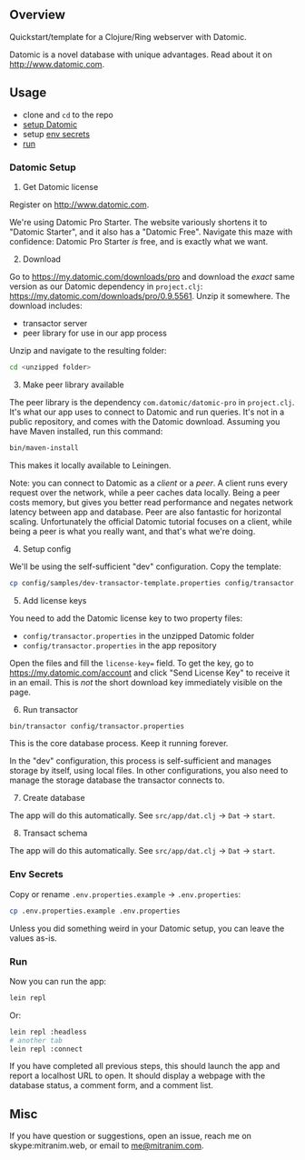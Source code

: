 ## Overview

Quickstart/template for a Clojure/Ring webserver with Datomic.

Datomic is a novel database with unique advantages. Read about it on
http://www.datomic.com.

## Usage

  * clone and `cd` to the repo
  * [setup Datomic](#datomic-setup)
  * setup [env secrets](#env-secrets)
  * [run](#run)


### Datomic Setup

1. Get Datomic license

Register on http://www.datomic.com.

We're using Datomic Pro Starter. The website variously shortens it to "Datomic
Starter", and it also has a "Datomic Free". Navigate this maze with confidence:
Datomic Pro Starter _is_ free, and is exactly what we want.

2. Download

Go to https://my.datomic.com/downloads/pro and download the _exact_ same version
as our Datomic dependency in `project.clj`:
https://my.datomic.com/downloads/pro/0.9.5561. Unzip it somewhere. The download
includes:

  * transactor server
  * peer library for use in our app process

Unzip and navigate to the resulting folder:

```sh
cd <unzipped folder>
```

3. Make peer library available

The peer library is the dependency `com.datomic/datomic-pro` in `project.clj`.
It's what our app uses to connect to Datomic and run queries. It's not in a
public repository, and comes with the Datomic download. Assuming you have Maven
installed, run this command:

```sh
bin/maven-install
```

This makes it locally available to Leiningen.

Note: you can connect to Datomic as a _client_ or a _peer_. A client runs every
request over the network, while a peer caches data locally. Being a peer costs
memory, but gives you better read performance and negates network latency
between app and database. Peer are also fantastic for horizontal scaling.
Unfortunately the official Datomic tutorial focuses on a client, while being a
peer is what you really want, and that's what we're doing.

4. Setup config

We'll be using the self-sufficient "dev" configuration. Copy the template:

```sh
cp config/samples/dev-transactor-template.properties config/transactor.properties
```

5. Add license keys

You need to add the Datomic license key to two property files:

  * `config/transactor.properties` in the unzipped Datomic folder
  * `config/transactor.properties` in the app repository

Open the files and fill the `license-key=` field. To get the key, go to
https://my.datomic.com/account and click "Send License Key" to receive it in an
email. This is _not_ the short download key immediately visible on the page.

6. Run transactor

```sh
bin/transactor config/transactor.properties
```

This is the core database process. Keep it running forever.

In the "dev" configuration, this process is self-sufficient and manages storage
by itself, using local files. In other configurations, you also need to manage
the storage database the transactor connects to.

7. Create database

The app will do this automatically. See `src/app/dat.clj` → `Dat` → `start`.

8. Transact schema

The app will do this automatically. See `src/app/dat.clj` → `Dat` → `start`.


### Env Secrets

Copy or rename `.env.properties.example` → `.env.properties`:

```sh
cp .env.properties.example .env.properties
```

Unless you did something weird in your Datomic setup, you can leave the
values as-is.


### Run

Now you can run the app:

```sh
lein repl
```

Or:

```sh
lein repl :headless
# another tab
lein repl :connect
```

If you have completed all previous steps, this should launch the app and report
a localhost URL to open. It should display a webpage with the database status, a
comment form, and a comment list.

## Misc

If you have question or suggestions, open an issue, reach me on
skype:mitranim.web, or email to me@mitranim.com.
